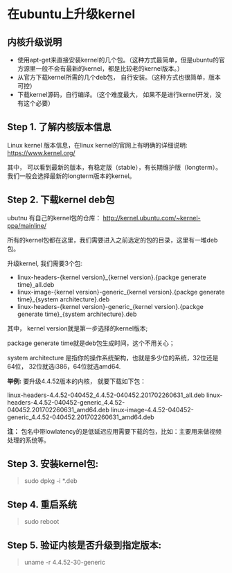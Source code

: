# 在ubuntu上升级kernel

## 内核升级说明
* 使用apt-get来直接安装kernel的几个包。（这种方式最简单，但是ubuntu的官方源里一般不会有最新的kernel，都是比较老的kernel版本。）
* 从官方下载kernel所需的几个deb包， 自行安装。（这种方式也很简单，版本可控）
* 下载kernel源码，自行编译。（这个难度最大， 如果不是进行kernel开发，没有这个必要）

## Step 1. 了解内核版本信息

Linux kernel 版本信息，在linux kernel的官网上有明确的详细说明: https://www.kernel.org/

其中， 可以看到最新的版本，有稳定版（stable），有长期维护版（longterm）。我们一般会选择最新的longterm版本的kernel。

## Step 2. 下载kernel deb包
ubutnu 有自己的kernel包的仓库： http://kernel.ubuntu.com/~kernel-ppa/mainline/

所有的kernel包都在这里，我们需要进入之前选定的包的目录，这里有一堆deb包。

升级kernel, 我们需要3个包:

* linux-headers-{kernel version}_{kernel version}.{packge generate time}_all.deb
* linux-image-{kernel version}-generic_{kernel version}.{packge generate time}_{system architecture}.deb
* linux-headers-{kernel version}-generic_{kernel version}.{packge generate time}_{system architecture}.deb

其中，
kernel version就是第一步选择的kernel版本;

package generate time就是deb包生成时间，这个不用关心；

system architecture 是指你的操作系统架构，也就是多少位的系统，32位还是64位， 32位就选i386，64位就选amd64.

**举例:**
要升级4.4.52版本的内核， 就要下载如下包：

linux-headers-4.4.52-040452_4.4.52-040452.201702260631_all.deb
linux-headers-4.4.52-040452-generic_4.4.52-040452.201702260631_amd64.deb
linux-image-4.4.52-040452-generic_4.4.52-040452.201702260631_amd64.deb

**注：**
包名中带lowlatency的是低延迟应用需要下载的包，比如：主要用来做视频处理的系统等。

## Step 3. 安装kernel包:

>sudo dpkg -i *.deb

## Step 4. 重启系统

> sudo reboot

## Step 5. 验证内核是否升级到指定版本:

> uname -r
> 4.4.52-30-generic
